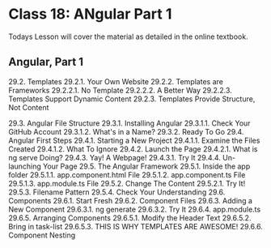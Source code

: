 # Class 18: ANgular Part 1

Todays Lesson will cover the material as detailed in the online textbook.

## Angular, Part 1

29.2. Templates
29.2.1. Your Own Website
29.2.2. Templates are Frameworks
29.2.2.1. No Template
29.2.2.2. A Better Way
29.2.2.3. Templates Support Dynamic Content
29.2.3. Templates Provide Structure, Not Content

29.3. Angular File Structure
29.3.1. Installing Angular
29.3.1.1. Check Your GitHub Account
29.3.1.2. What's in a Name?
29.3.2. Ready To Go
29.4. Angular First Steps
29.4.1. Starting a New Project
29.4.1.1. Examine the Files Created
29.4.1.2. What To Ignore
29.4.2. Launch the Page
29.4.2.1. What is ng serve Doing?
29.4.3. Yay! A Webpage!
29.4.3.1. Try It
29.4.4. Un-launching Your Page
29.5. The Angular Framework
29.5.1. Inside the app folder
29.5.1.1. app.component.html File
29.5.1.2. app.component.ts File
29.5.1.3. app.module.ts File
29.5.2. Change The Content
29.5.2.1. Try It!
29.5.3. Filename Pattern
29.5.4. Check Your Understanding
29.6. Components
29.6.1. Start Fresh
29.6.2. Component Files
29.6.3. Adding a New Component
29.6.3.1. ng generate
29.6.3.2. Try It
29.6.4. app.module.ts
29.6.5. Arranging Components
29.6.5.1. Modify the Header Text
29.6.5.2. Bring in task-list
29.6.5.3. THIS IS WHY TEMPLATES ARE AWESOME!
29.6.6. Component Nesting